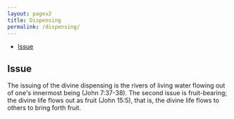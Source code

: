 ```yaml
---
layout: pagev2
title: Dispensing
permalink: /dispensing/
---
```

- [Issue](#issue)

## Issue

The issuing of the divine dispensing is the rivers of living water flowing out of one's innermost being (John 7:37-38). The second issue is fruit-bearing; the divine life flows out as fruit (John 15:5), that is, the divine life flows to others to bring forth fruit.